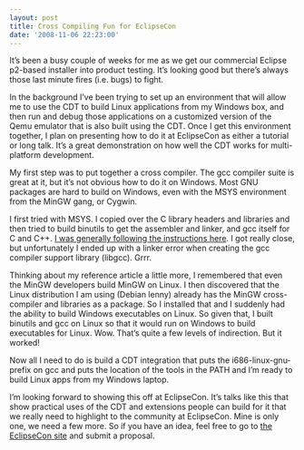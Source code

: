 ```yaml
---
layout: post
title: Cross Compiling Fun for EclipseCon
date: '2008-11-06 22:23:00'
---
```



It’s been a busy couple of weeks for me as we get our commercial Eclipse p2-based installer into product testing. It’s looking good but there’s always those last minute fires (i.e. bugs) to fight.

In the background I’ve been trying to set up an environment that will allow me to use the CDT to build Linux applications from my Windows box, and then run and debug those applications on a customized version of the Qemu emulator that is also built using the CDT. Once I get this environment together, I plan on presenting how to do it at EclipseCon as either a tutorial or long talk. It’s a great demonstration on how well the CDT works for multi-platform development.

My first step was to put together a cross compiler. The gcc compiler suite is great at it, but it’s not obvious how to do it on Windows. Most GNU packages are hard to build on Windows, even with the MSYS environment from the MinGW gang, or Cygwin.

I first tried with MSYS. I copied over the C library headers and libraries and then tried to build binutils to get the assembler and linker, and gcc itself for C and C++. [I was generally following the instructions here](http://www.linuxquestions.org/questions/linux-software-2/free-compilers-and-cross-compilers-for-linux-and-windows.-640030/). I got really close, but unfortunately I ended up with a linker error when creating the gcc compiler support library (libgcc). Grrr.

Thinking about my reference article a little more, I remembered that even the MinGW developers build MinGW on Linux. I then discovered that the Linux distribution I am using (Debian lenny) already has the MinGW cross-compiler and libraries as a package. So I installed that and I suddenly had the ability to build Windows executables on Linux. So given that, I built binutils and gcc on Linux so that it would run on Windows to build executables for Linux. Wow. That’s quite a few levels of indirection. But it worked!

Now all I need to do is build a CDT integration that puts the i686-linux-gnu- prefix on gcc and puts the location of the tools in the PATH and I’m ready to build Linux apps from my Windows laptop.

I’m looking forward to showing this off at EclipseCon. It’s talks like this that show practical uses of the CDT and extensions people can build for it that we really need to highlight to the community at EclipseCon. Mine is only one, we need a few more. So if you have an idea, feel free to go to [the EclipseCon site](http://www.eclipsecon.org/2009/) and submit a proposal.


